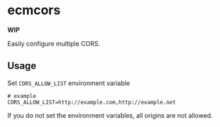 # ecmcors

**WIP**

Easily configure multiple CORS.



## Usage

Set `CORS_ALLOW_LIST` environment variable

```
# example
CORS_ALLOW_LIST=http://example.com,http://example.net
```

If you do not set the environment variables, all origins are not allowed.

